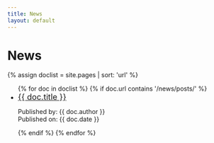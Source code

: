 ```yaml
---
title: News
layout: default
---
```


# News
{% assign doclist = site.pages | sort: 'url'  %}
 <ul>
    {% for doc in doclist %}
         {% if doc.url contains '/news/posts/' %}
             <li><a href="{{ site.baseurl }}{{ doc.url }}" style="font-size: 18px">{{ doc.title }}</a><br><p style="font-size: 14px">Published by: {{ doc.author }}<br>Published on: {{ doc.date }}</p></li>
         {% endif %}
     {% endfor %}
 </ul>
